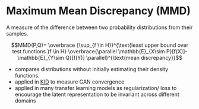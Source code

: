 # Maximum Mean Discrepancy (MMD) 
A measure of the difference between two probability distributions from their samples. 

```math
MMD(P,Q)= \overbrace {\sup_{f \in H}}^{\text{least upper bound over test functions }f \in H}
          \overbrace{\parallel \mathbb{E}_{X\sim P}[f(X)]-\mathbb{E}_{Y\sim Q}[f(Y)] \parallel}^{\text{mean discrepancy}}
```
 
* compares distributions without initially estimating their density functions.
* applied in [KID](../GAN/metrics.md#kernel-inception-distance-kid) to measure GAN convergence
* applied in many transfer learning models as regularization/ loss to encourage the latent representation to be invariant across different domains
